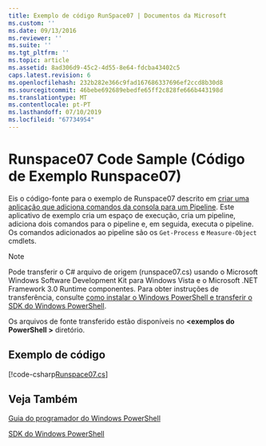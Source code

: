 ```yaml
---
title: Exemplo de código RunSpace07 | Documentos da Microsoft
ms.custom: ''
ms.date: 09/13/2016
ms.reviewer: ''
ms.suite: ''
ms.tgt_pltfrm: ''
ms.topic: article
ms.assetid: 8ad306d9-45c2-4d55-8e64-fdcba43402c5
caps.latest.revision: 6
ms.openlocfilehash: 232b282e366c9fad167686337696ef2ccd8b30d8
ms.sourcegitcommit: 46bebe692689ebedfe65ff2c828fe666b443198d
ms.translationtype: MT
ms.contentlocale: pt-PT
ms.lasthandoff: 07/10/2019
ms.locfileid: "67734954"
---
```

# <a name="runspace07-code-sample"></a>Runspace07 Code Sample (Código de Exemplo Runspace07)

Eis o código-fonte para o exemplo de Runspace07 descrito em [criar uma aplicação que adiciona comandos da consola para um Pipeline](https://msdn.microsoft.com/en-us/01eb7808-e97b-4905-80be-9e2fa38c262e). Este aplicativo de exemplo cria um espaço de execução, cria um pipeline, adiciona dois comandos para o pipeline e, em seguida, executa o pipeline. Os comandos adicionados ao pipeline são os `Get-Process` e `Measure-Object` cmdlets.

> [!NOTE]
> Pode transferir o C# arquivo de origem (runspace07.cs) usando o Microsoft Windows Software Development Kit para Windows Vista e o Microsoft .NET Framework 3.0 Runtime componentes. Para obter instruções de transferência, consulte [como instalar o Windows PowerShell e transferir o SDK do Windows PowerShell](/powershell/developer/installing-the-windows-powershell-sdk).
>
> Os arquivos de fonte transferido estão disponíveis no  **\<exemplos do PowerShell >** diretório.

## <a name="code-sample"></a>Exemplo de código

[!code-csharp[Runspace07.cs](../../powershell-sdk-samples/SDK-2.0/csharp/Runspace07/Runspace07.cs#L11-L108 "Runspace07.cs")]

## <a name="see-also"></a>Veja Também

[Guia do programador do Windows PowerShell](./windows-powershell-programmer-s-guide.md)

[SDK do Windows PowerShell](../windows-powershell-reference.md)